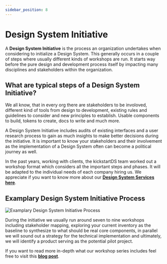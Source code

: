 ```yaml
---
sidebar_position: 8
---
```


# Design System Initiative

A **Design System Initiative** is the process an organization undertakes when considering to initialize a Design System. This generally occurs in a couple of steps where usually different kinds of workshops are run. It starts way before the pure design and development process itself by impacting many disciplines and stakeholders within the organization.

## What are typical steps of a Design System Initiative?

We all know, that in every org there are stakeholders to be involoved, different kind of tools from design to development, existing rules and guidelines to consider and new principles to establish. Usable components to build, tokens to create, docs to write and much more.

A Design System Initiative includes audits of existing interfaces and a user research process to gain as much insights to make better decisions during the initiative. It is important to know your stakeholders and their involvement as the implementation of a Design System often can become a political journey as well.

In the past years, working with clients, the kickstartDS team worked out a workshop format which considers all the important steps and phases. It will be adapted to the individual needs of each company hiring us. We appreciate if you want to know more about our **[Design System Services here](https://www.kickstartds.com/services/)**.

## Examplary Design System Initiative Process

![Examplary Design System Initiative Process](https://www.kickstartds.com/_gatsby/image/f13e432b4360b08320b631d29a86ba72/008f15bb160e0b54ca177fb223976f8f/design-system-initiative-schedule.webp?u=https%3A%2F%2Fkickstartds.flywheelsites.com%2Fwp-content%2Fuploads%2F2022%2F07%2Fdesign-system-initiative-schedule.png)

During the initiative we usually run around seven to nine workshops including stakeholder mapping, exploring your current inventory as the baseline to synthesize to what should be real core components, in parallel we will sound out a strategy for the technical implementation and ultimately, we will identify a product serving as the potential pilot project.

If you want to read more in-depth what our workshop series includes feel free to visit this **[blog post](https://www.kickstartds.com/blog/how-our-initiative-workshop-series-helps-customers-to-decide-for-or-against-a-design-system/)**.
